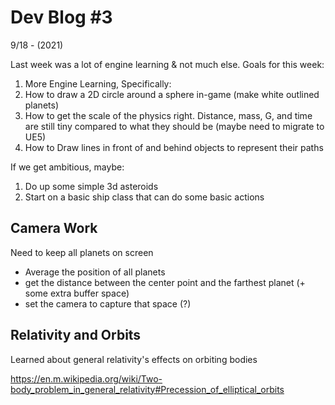 # Dev Blog #3

9/18 - (2021)

Last week was a lot of engine learning & not much else. Goals for this week:

1. More Engine Learning, Specifically:
1. How to draw a 2D circle around a sphere in-game (make white outlined planets)
1. How to get the scale of the physics right. Distance, mass, G, and time are still tiny compared to what they should be (maybe need to migrate to UE5)
1. How to Draw lines in front of and behind objects to represent their paths

If we get ambitious, maybe:

1. Do up some simple 3d asteroids
2. Start on a basic ship class that can do some basic actions

## Camera Work

Need to keep all planets on screen
- Average the position of all planets
- get the distance between the center point and the farthest planet (+ some extra buffer space)
- set the camera to capture that space (?)

## Relativity and Orbits

Learned about general relativity's effects on orbiting bodies

https://en.m.wikipedia.org/wiki/Two-body_problem_in_general_relativity#Precession_of_elliptical_orbits

